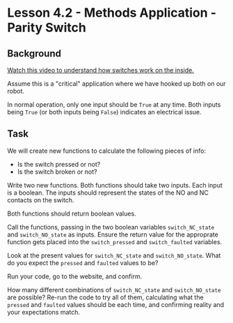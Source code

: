 # Lesson 4.2 - Methods Application - Parity Switch

## Background

[Watch this video to understand how switches work on the inside.](https://www.youtube.com/watch?v=q6nP1FjxAMU) 

Assume this is a "critical" application where we have hooked up both on our robot.

In normal operation, only one input should be `True` at any time. Both inputs being `True` (or both inputs being `False`) indicates an electrical issue.

## Task

We will create new functions to calculate the following pieces of info:
* Is the switch pressed or not?
* Is the switch broken or not?

Write two new functions. Both functions should take two inputs. Each input is a boolean. The inputs should represent the states of the NO and NC contacts on the switch.

Both functions should return boolean values. 

Call the functions, passing in the two boolean variables `switch_NC_state` and `switch_NO_state` as inputs. Ensure the return value for the approprate function gets placed into the `switch_pressed` and `switch_faulted` variables.

Look at the present values for `switch_NC_state` and `switch_NO_state`. What do you expect the `pressed` and `faulted` values to be?

Run your code, go to the website, and confirm.

How many different combinations of `switch_NC_state` and `switch_NO_state` are possible? Re-run the code to try all of them, calculating what the  `pressed` and `faulted` values should be each time, and confirming reality and your expectations match.

